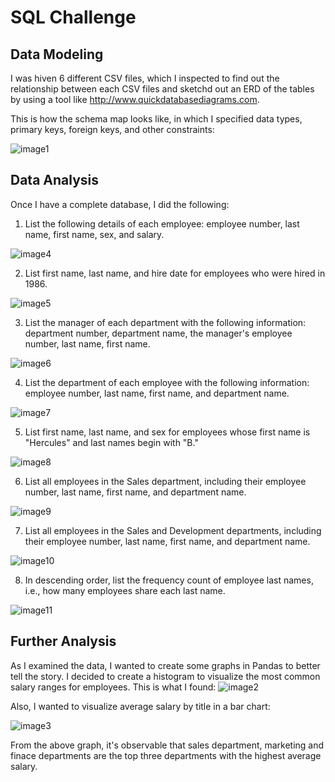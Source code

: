 # SQL Challenge

## Data Modeling
I was hiven 6 different CSV files, which I inspected to find out the relationship between each CSV files and sketchd out an ERD of the tables by using a tool like http://www.quickdatabasediagrams.com.

This is how the schema map looks like, in which I specified data types, primary keys, foreign keys, and other constraints:

![image1](SchemaMap.png)



## Data Analysis

Once I have a complete database, I did the following:

1. List the following details of each employee: employee number, last name, first name, sex, and salary.

![image4](Screenshots/1Query.png)

2. List first name, last name, and hire date for employees who were hired in 1986.

![image5](Screenshots/2Query.png)

3. List the manager of each department with the following information: department number, department name, the manager's employee number, last name, first name.

![image6](Screenshots/3Query.png)

4. List the department of each employee with the following information: employee number, last name, first name, and department name.

![image7](Screenshots/4Query.png)

5. List first name, last name, and sex for employees whose first name is "Hercules" and last names begin with "B."

![image8](Screenshots/5Query.png)

6. List all employees in the Sales department, including their employee number, last name, first name, and department name.

![image9](Screenshots/6Query.png)

7. List all employees in the Sales and Development departments, including their employee number, last name, first name, and department name.

![image10](Screenshots/7Query.png)

8. In descending order, list the frequency count of employee last names, i.e., how many employees share each last name.

![image11](Screenshots/8Query.png)

## Further Analysis

As I examined the data, I wanted to create some graphs in Pandas to better tell the story. I decided to create a histogram to visualize the most common salary ranges for employees.
This is what I found:
![image2](Histogram_of_Salary.png)

Also, I wanted to visualize average salary by title in a bar chart: 

![image3](Bar_Chart.png)

From the above graph, it's observable that sales department, marketing and finace departments are the top three departments with the highest average salary.  




